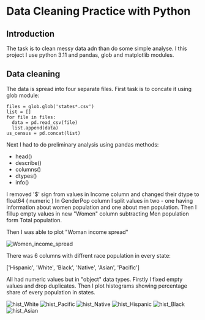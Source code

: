 # Data Cleaning Practice with Python

## Introduction

The task is to clean messy data adn than do some simple analyse.
I this project I use python 3.11 and pandas, glob and matplotlib modules.

## Data cleaning

The data is spread into four separate files. First task is to concate it using glob module:

    files = glob.glob('states*.csv')
    list = []
    for file in files:
      data = pd.read_csv(file)
      list.append(data)
    us_census = pd.concat(list)


Next I had to do preliminary analysis using pandas methods:
+ head()
+ describe()
+ columns()
+ dtypes()
+ info()

I removed '$' sign from values in Income column and changed their dtype to float64 ( numeric )
In GenderPop column I split values in two - one having information about women population and one about men population.
Then I fillup empty values in new "Women" column subtracting Men population form Total population.

Then I was able to plot "Woman income spread"

![Women_income_spread](https://github.com/GrzegorzCiepiel/Data_Cleaning_Practice/assets/135313652/a575f509-8a28-42e2-9de5-db87c361e048)


There was 6 columns with diffrent race population in every state: 

['Hispanic', 'White', 'Black', 'Native', 'Asian', 'Pacific']

All had numeric values but in "object" data types. Firstly I  fixed empty values and drop duplicates.
Then I plot histograms showing percentage share of every population in states.

![hist_White ](https://github.com/GrzegorzCiepiel/Data_Cleaning_Practice/assets/135313652/766f4624-9a29-4715-b63d-653d553d7637)
![hist_Pacific ](https://github.com/GrzegorzCiepiel/Data_Cleaning_Practice/assets/135313652/24a14da3-e407-4096-a47c-57ee594b01bc)
![hist_Native ](https://github.com/GrzegorzCiepiel/Data_Cleaning_Practice/assets/135313652/62410cc2-20eb-41ee-9c79-2b5749b92fc0)
![hist_Hispanic ](https://github.com/GrzegorzCiepiel/Data_Cleaning_Practice/assets/135313652/823e8dc1-271c-4869-b387-44512159eb24)
![hist_Black ](https://github.com/GrzegorzCiepiel/Data_Cleaning_Practice/assets/135313652/b80f3677-d550-4e7a-828b-2e3fd05384dd)
![hist_Asian ](https://github.com/GrzegorzCiepiel/Data_Cleaning_Practice/assets/135313652/dbc01680-07d1-4b21-b63d-41edfdc9ba82)







